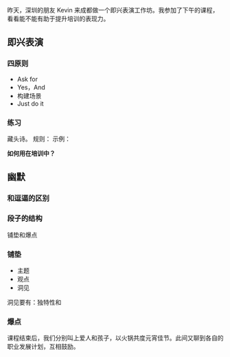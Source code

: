 昨天，深圳的朋友 Kevin 来成都做一个即兴表演工作坊。我参加了下午的课程，看看能不能有助于提升培训的表现力。
## 即兴表演
### 四原则
* Ask for
* Yes，And
* 构建场景
* Just do it

### 练习
藏头诗。
规则：
示例：

**如何用在培训中？**

## 幽默

### 和逗逼的区别

### 段子的结构
铺垫和爆点
### 铺垫
* 主题
* 观点
* 洞见
 
洞见要有：独特性和
### 爆点

课程结束后，我们分别叫上爱人和孩子，以火锅共度元宵佳节。此间又聊到各自的职业发展计划，互相鼓励。